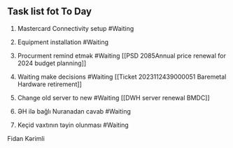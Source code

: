 ## Task list fot To Day
1. Mastercard Connectivity setup  #Waiting 

2. Equipment installation  #Waiting 

3. Procurment remind etmək #Waiting 
[[PSD 2085Annual price renewal for 2024 budget planning]]

4. Waiting make decisions  #Waiting 
[[Ticket 2023112439000051 Baremetal Hardware retirement]]

5. Change old server to new #Waiting 
[[DWH server renewal  BMDC]]

6. ƏH ilə bağlı Nuranadan cavab #Waiting 

7. Keçid vaxtının təyin olunması #Waiting 


Fidan Kərimli
